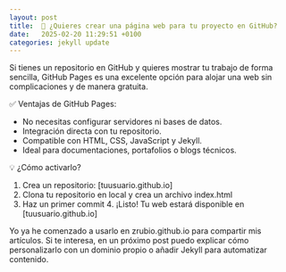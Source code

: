 ```yaml
---
layout: post
title:  🚀 ¿Quieres crear una página web para tu proyecto en GitHub?
date:   2025-02-20 11:29:51 +0100
categories: jekyll update
---
```

Si tienes un repositorio en GitHub y quieres mostrar tu trabajo de forma sencilla, GitHub Pages es una excelente opción para alojar una web sin complicaciones y de manera gratuita.

✅ Ventajas de GitHub Pages:

- No necesitas configurar servidores ni bases de datos.
- Integración directa con tu repositorio.
- Compatible con HTML, CSS, JavaScript y Jekyll.
- Ideal para documentaciones, portafolios o blogs técnicos.


💡 ¿Cómo activarlo?

1. Crea un repositorio: [tuusuario.github.io]
2. Clona tu repositorio en local y crea un archivo index.html
3. Haz un primer commit
4️. ¡Listo! Tu web estará disponible en [tuusuario.github.io]

Yo ya he comenzado a usarlo en zrubio.github.io para compartir mis artículos. Si te interesa, en un próximo post puedo explicar cómo personalizarlo con un dominio propio o añadir Jekyll para automatizar contenido.
